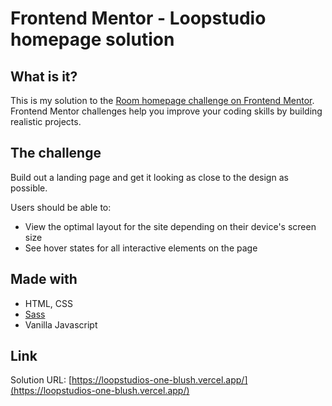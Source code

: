 # Frontend Mentor - Loopstudio homepage solution

## What is it?

This is my solution to the [Room homepage challenge on Frontend Mentor](https://www.frontendmentor.io/challenges/room-homepage-BtdBY_ENq). Frontend Mentor challenges help you improve your coding skills by building realistic projects. 


## The challenge

Build out a landing page and get it looking as close to the design as possible.

Users should be able to:

- View the optimal layout for the site depending on their device's screen size
- See hover states for all interactive elements on the page

## Made with

- HTML, CSS 
- [Sass](https://sass-lang.com/)
- Vanilla Javascript

## Link 

Solution URL: [https://loopstudios-one-blush.vercel.app/](https://loopstudios-one-blush.vercel.app/)






